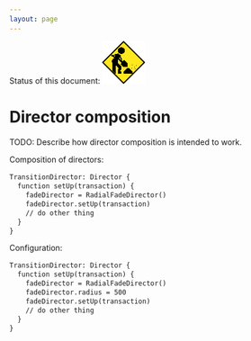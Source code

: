 ```yaml
---
layout: page
---
```


Status of this document:
![](/assets/under-construction-flashing-barracade-animation.gif)

# Director composition

TODO: Describe how director composition is intended to work.

Composition of directors:

    TransitionDirector: Director {
      function setUp(transaction) {
        fadeDirector = RadialFadeDirector()
        fadeDirector.setUp(transaction)
        // do other thing
      }
    }

Configuration:

    TransitionDirector: Director {
      function setUp(transaction) {
        fadeDirector = RadialFadeDirector()
        fadeDirector.radius = 500
        fadeDirector.setUp(transaction)
        // do other thing
      }
    }
